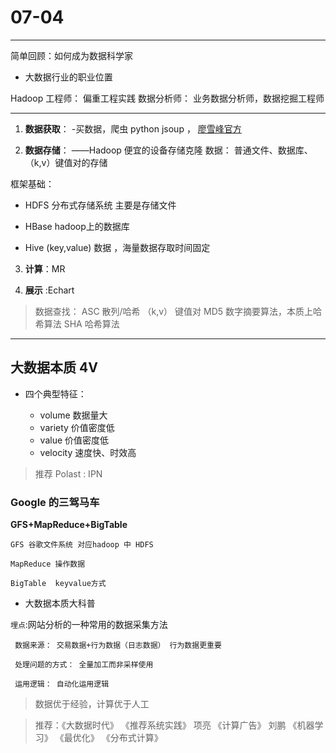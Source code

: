 # 07-04



---

简单回顾：如何成为数据科学家

- 大数据行业的职业位置

Hadoop 工程师： 偏重工程实践
数据分析师： 业务数据分析师，数据挖掘工程师

-------

 1. **数据获取**： -买数据，爬虫 python jsoup ，
[廖雪峰官方](https://www.liaoxuefeng.com/)
 
 2. **数据存储**： ——Hadoop 便宜的设备存储克隆
 数据： 普通文件、数据库、（k,v）键值对的存储

 框架基础： 

 *  HDFS  分布式存储系统 主要是存储文件

 * HBase hadoop上的数据库
 
 * Hive (key,value) 数据 ，海量数据存取时间固定

 3. **计算**：MR

 4. **展示** :Echart
 

> 数据查找： ASC 散列/哈希 （k,v） 键值对
MD5 数字摘要算法，本质上哈希算法
SHA 哈希算法

-------------

## 大数据本质 4V ##

- 四个典型特征：
 
   *  volume 数据量大
   *  variety 价值密度低
   *  value 价值密度低
   *  velocity 速度快、时效高

> 推荐 Polast : IPN 

### Google 的三驾马车

**GFS+MapReduce+BigTable**

    GFS 谷歌文件系统 对应hadoop 中 HDFS

    MapReduce 操作数据 

    BigTable  keyvalue方式


* 大数据本质大科普


`埋点`:网站分析的一种常用的数据采集方法

     数据来源： 交易数据+行为数据（日志数据） 行为数据更重要
    
     处理问题的方式： 全量加工而非采样使用 
  
     运用逻辑： 自动化运用逻辑


> 数据优于经验，计算优于人工

> 推荐：《大数据时代》 《推荐系统实践》 项亮 《计算广告》 刘鹏
《机器学习》 《最优化》 《分布式计算》










 
    

